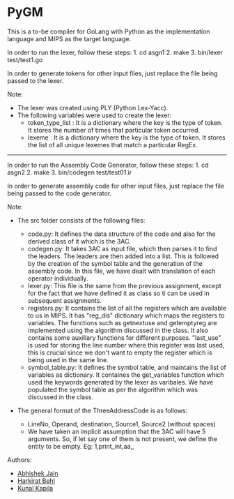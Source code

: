# PyGM

This is a to-be compiler for GoLang with Python as the implementation language and MIPS as the target language.

In order to run the lexer, follow these steps:
	1. cd asgn1
	2. make
	3. bin/lexer test/test1.go

In order to generate tokens for other input files, just replace the file being passed to the lexer.

Note:
* The lexer was created using PLY (Python Lex-Yacc).
* The following variables were used to create the lexer:
   * token_type_list : It is a dictionary where the key is the type of token. It stores the number of times that particular token occurred.
   * lexeme : It is a dictionary where the key is the type of token. It stores the list of all unique lexemes that match a particular RegEx.

---------------------------------------------------------------------------------------------------------------------------

In order to run the Assembly Code Generator, follow these steps:
	1. cd asgn2
	2. make
	3. bin/codegen test/test01.ir

In order to generate assembly code for other input files, just replace the file being passed to the code generator.

Note:
* The src folder consists of the following files:
	* code.py: It defines the data structure of the code and also for the derived class of it which is the 3AC.
	* codegen.py: It takes 3AC as input file, which then parses it to find the leaders. The leaders are then added into a list. This is followed by the creation of the symbol table and the generation of the assembly code. In this file, we have dealt with translation of each operator individually.
	* lexer.py: This file is the same from the previous assignment, except for the fact that we have defined it as class so ti can be used in subsequent assignments.
	* registers.py: It contains the list of all the registers which are available to us in MIPS. It has "reg_dis" dictionary which maps the registers to variables. The functions such as getnextuse and getemptyreg are implemented using the algorithm discussed in the class. It also contains some auxillary functions for different purposes. "last_use" is used for storing the line number where this register was last used, this is crucial since we don't want to empty the register which is being used in the same line.
	* symbol_table.py: It defines the symbol table, and maintains the list of variables as dictionary. It containes the get_variables function which used the keywords generated by the lexer as varibales. We have populated the symbol table as per the algorithm which was discussed in the class.

* The general format of the ThreeAddressCode is as follows:
	* LineNo, Operand, destination, Source1, Source2 (without spaces)
	* We have taken an implicit assumption that the 3AC will have 5 arguments. So, if let say one of them is not present, we define the entity to be empty. Eg: 1,print_int,aa,,

Authors:
* [Abhishek Jain](https://github.com/Abhi13027)
* [Harkirat Behl](https://github.com/harkiratbehl)
* [Kunal Kapila](https://github.com/kunalkap)
